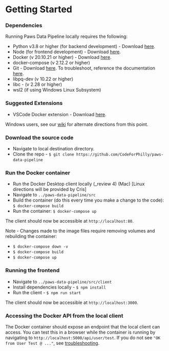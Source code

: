 # Getting Started

### Dependencies

Running Paws Data Pipeline locally requires the following:

* Python v3.8 or higher (for backend development) - Download [here](https://www.python.org/downloads/).
* Node (for frontend development) - Download [here](https://docs.npmjs.com/downloading-and-installing-node-js-and-npm).
* Docker (v 20.10.21 or higher) - Download [here](https://docs.docker.com/get-docker/).
* docker-compose (v 2.12.2 or higher)
* Git - Download [here](https://git-scm.com/downloads). To troubleshoot, reference the documentation [here](https://git-scm.com/doc).
* libpq-dev (v 10.22 or higher)
* libc - (v 2.28 or higher)
* wsl2 (if using Windows Linux Subsystem)

### Suggested Extensions

* VSCode Docker extension - Download [here](https://marketplace.visualstudio.com/items?itemName=ms-azuretools.vscode-docker).

Windows users, see our [wiki](https://github.com/CodeForPhilly/paws-data-pipeline/wiki/Windows-Setup) for alternate directions from this point.​

### Download the source code

* Navigate to local destination directory.
* Clone the repo - `$ git clone https://github.com/CodeForPhilly/paws-data-pipeline`​

### Run the Docker container

* Run the Docker Desktop client locally (\_review 4) (Mac) \[Linux directions will be provided by Cris]
* Navigate to `../paws-data-pipeline/src`
* Build the container (do this every time you make a change to the code): `$ docker-compose build`
* Run the container: `$ docker-compose up`

The client should now be accessible at `http://localhost:80`.

Note - Changes made to the image files require removing volumes and rebuilding the container:

* `$ docker-compose down -v`
* `$ docker-compose build`
* `$ docker-compose up`​

### Running the frontend

* Navigate to `../paws-data-pipeline/src/client`
* Install dependencies locally - `$ npm install`
* Run the client - `$ npm run start`

The client should now be accessible at `http://localhost:3000`.​

### Accessing the Docker API from the local client

The Docker container should expose an endpoint that the local client can access. You can test this in a browser while the container is running by navigating to `http://localhost:5000/api/user/test`. If you do not see `"OK from User Test @ ..."`, see [troubleshooting](https://github.com/CodeForPhilly/paws-data-pipeline/wiki/Troubleshooting#docker-api-unavailable).
